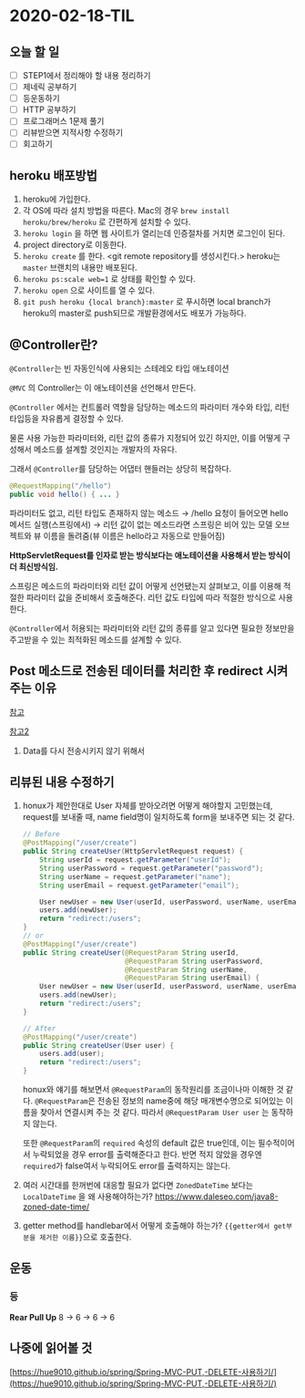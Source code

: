 # 2020-02-18-TIL

## 오늘 할 일

- [ ] STEP1에서 정리해야 할 내용 정리하기
- [ ] 제네릭 공부하기
- [ ] 등운동하기
- [ ] HTTP 공부하기
- [ ] 프로그래머스 1문제 풀기
- [ ] 리뷰받으면 지적사항 수정하기
- [ ] 회고하기

## heroku 배포방법

1. heroku에 가입한다.
2. 각 OS에 따라 설치 방법을 따른다.
   Mac의 경우 `brew install heroku/brew/heroku` 로 간편하게 설치할 수 있다.
3. `heroku login` 을 하면 웹 사이트가 열리는데 인증절차를 거치면 로그인이 된다.
4. project directory로 이동한다.
5. `heroku create` 를 한다. <git remote repository를 생성시킨다.>
   heroku는 `master` 브랜치의 내용만 배포된다.
6. `heroku ps:scale web=1` 로 상태를 확인할 수 있다.
7. `heroku open` 으로 사이트를 열 수 있다.
8. `git push heroku {local branch}:master` 로 푸시하면 local branch가 heroku의 master로 push되므로 개발환경에서도 배포가 가능하다.

## @Controller란?

`@Controller`는 빈 자동인식에 사용되는 스테레오 타입 애노테이션

`@MVC` 의  Controller는 이 애노테이션을 선언해서 만든다.

`@Controller` 에서는 컨트롤러 역할을 담당하는 메소드의 파라미터 개수와 타입, 리턴 타입등을 자유롭게 결정할 수 있다.

물론 사용 가능한 파라미터와, 리턴 값의 종류가 지정되어 있긴 하지만, 이를 어떻게 구성해서 메소드를 설계할 것인지는 개발자의 자유다.

그래서 `@Controller`를 담당하는 어댑터 핸들러는 상당히 복잡하다.

```java
@RequestMapping("/hello")
public void hello() { ... }
```

파라미터도 없고, 리턴 타입도 존재하지 않는 메소드 → /hello 요청이 들어오면 hello 메서드 실행(스프링에서) → 리턴 값이 없는 메소드라면 스프링은 비어 있는 모델 오브젝트와 뷰 이름을 돌려줌(뷰 이름은 hello라고 자동으로 만들어짐)

**HttpServletRequest를 인자로 받는 방식보다는 애노테이션을 사용해서 받는 방식이 더 최신방식임.**

스프링은 메소드의 파라미터와 리턴 값이 어떻게 선언됐는지 살펴보고, 이를 이용해 적절한 파라미터 값을 준비해서 호출해준다. 리턴 값도 타입에 따라 적절한 방식으로 사용한다.

`@Controller`에서 허용되는 파라미터와 리턴 값의 종류를 알고 있다면 필요한 정보만을 주고받을 수 있는 최적화된 메소드를 설계할 수 있다.

## Post 메소드로 전송된 데이터를 처리한 후 redirect 시켜주는 이유

[참고](https://stackoverflow.com/questions/1083357/do-you-always-redirect-after-post-if-yes-how-do-you-manage-it)

[참고2](https://blog.outsider.ne.kr/312)

1. Data를 다시 전송시키지 않기 위해서

## 리뷰된 내용 수정하기

1. honux가 제안한대로 User 자체를 받아오려면 어떻게 해야할지 고민했는데, request를 보내줄 때, name field명이 일치하도록 form을 보내주면 되는 것 같다.

   ```java
   // Before
   @PostMapping("/user/create")
   public String createUser(HttpServletRequest request) {
       String userId = request.getParameter("userId");
       String userPassword = request.getParameter("password");
       String userName = request.getParameter("name");
       String userEmail = request.getParameter("email");
   
       User newUser = new User(userId, userPassword, userName, userEmail);
       users.add(newUser);
       return "redirect:/users";
   }
   // or
   @PostMapping("/user/create")
   public String createUser(@RequestParam String userId,
                            @RequestParam String userPassword,
                            @RequestParam String userName,
                            @RequestParam String userEmail) {
       User newUser = new User(userId, userPassword, userName, userEmail);
       users.add(newUser);
       return "redirect:/users";
   }
   ```

   ```java
   // After
   @PostMapping("/user/create")
   public String createUser(User user) {
       users.add(user);
       return "redirect:/users";
   }
   ```

   honux와 얘기를 해보면서 `@RequestParam`의 동작원리를 조금이나마 이해한 것 같다. `@RequestParam`은 전송된 정보의 name중에 해당 매개변수명으로 되어있는 이름을 찾아서 연결시켜 주는 것 같다. 따라서 `@RequestParam User user` 는 동작하지 않는다.

   또한 `@RequestParam`의 `required` 속성의 default 값은 true인데, 이는 필수적이어서 누락되었을 경우 error를 출력해준다고 한다. 반면 적지 않았을 경우엔 `required`가 false여서 누락되어도 error를 출력하지는 않는다.

2. 여러 시간대를 한꺼번에 대응할 필요가 없다면 `ZonedDateTime` 보다는 `LocalDateTime` 을 왜 사용해야하는가?
   https://www.daleseo.com/java8-zoned-date-time/

3. getter method를 handlebar에서 어떻게 호출해야 하는가? `{{getter에서 get부분을 제거한 이름}}`으로 호출한다.

## 운동

### 등

**Rear Pull Up** 8 → 6 → 6 → 6

## 나중에 읽어볼 것

[https://hue9010.github.io/spring/Spring-MVC-PUT,-DELETE-사용하기/](https://hue9010.github.io/spring/Spring-MVC-PUT,-DELETE-사용하기/)